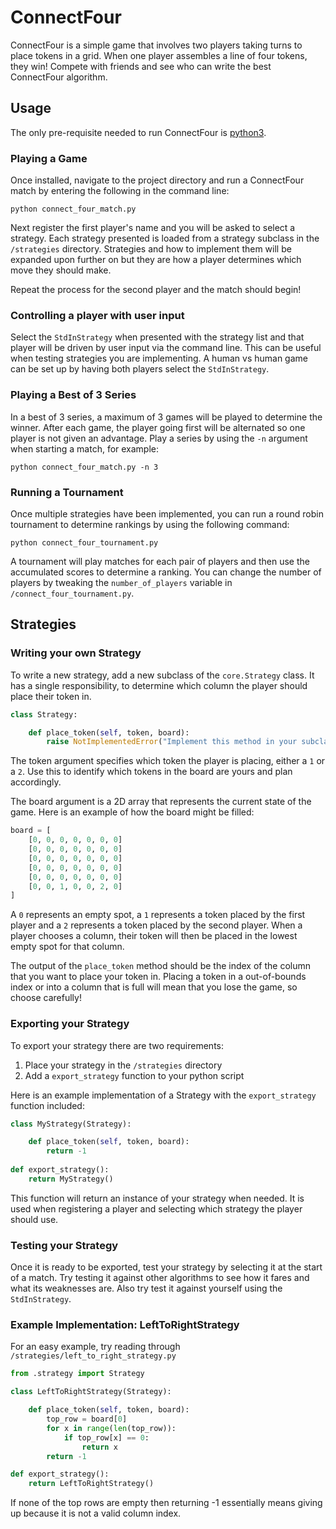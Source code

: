 # ConnectFour

ConnectFour is a simple game that involves two players taking turns to place tokens in a grid. When one player assembles a line of four tokens, they win! Compete with friends and see who can write the best ConnectFour algorithm.

## Usage

The only pre-requisite needed to run ConnectFour is [python3](https://www.python.org/downloads/).

### Playing a Game

Once installed, navigate to the project directory and run a ConnectFour match by entering the following in the command line:

```
python connect_four_match.py
```

Next register the first player's name and you will be asked to select a strategy. Each strategy presented is loaded from a strategy subclass in the `/strategies` directory. Strategies and how to implement them will be expanded upon further on but they are how a player determines which move they should make. 

Repeat the process for the second player and the match should begin!

### Controlling a player with user input

Select the `StdInStrategy` when presented with the strategy list and that player will be driven by user input via the command line. This can be useful when testing strategies you are implementing. 
A human vs human game can be set up by having both players select the `StdInStrategy`.

### Playing a Best of 3 Series

In a best of 3 series, a maximum of 3 games will be played to determine the winner. After each game, the player going first will be alternated so one player is not given an advantage. Play a series by using the `-n` argument when starting a match, for example:
```
python connect_four_match.py -n 3
```

### Running a Tournament

Once multiple strategies have been implemented, you can run a round robin tournament to determine rankings by using the following command:

```
python connect_four_tournament.py
```

A tournament will play matches for each pair of players and then use the accumulated scores to determine a ranking. You can change the number of players by tweaking the `number_of_players` variable in `/connect_four_tournament.py`.

## Strategies

### Writing your own Strategy

To write a new strategy, add a new subclass of the `core.Strategy` class. It has a single responsibility, to determine which column the player should place their token in.
```python
class Strategy:

    def place_token(self, token, board):
        raise NotImplementedError("Implement this method in your subclass.")
```
The token argument specifies which token the player is placing, either a `1` or a `2`. Use this to identify which tokens in the board are yours and plan accordingly.

The board argument is a 2D array that represents the current state of the game. Here is an example of how the board might be filled:
```python
board = [
	[0, 0, 0, 0, 0, 0, 0]
	[0, 0, 0, 0, 0, 0, 0]
	[0, 0, 0, 0, 0, 0, 0]
	[0, 0, 0, 0, 0, 0, 0]
	[0, 0, 0, 0, 0, 0, 0]
	[0, 0, 1, 0, 0, 2, 0]
]
```
A `0` represents an empty spot, a `1` represents a token placed by the first player and a `2` represents a token placed by the second player. When a player chooses a column, their token will then be placed in the lowest empty spot for that column.

The output of the `place_token` method should be the index of the column that you want to place your token in. Placing a token in a out-of-bounds index or into a column that is full will mean that you lose the game, so choose carefully!

### Exporting your Strategy

To export your strategy there are two requirements:
1. Place your strategy in the `/strategies` directory
2. Add a `export_strategy` function to your python script

Here is an example implementation of a Strategy with the `export_strategy` function included:

```python
class MyStrategy(Strategy):

	def place_token(self, token, board):
		return -1
	
def export_strategy():
    return MyStrategy()
```

This function will return an instance of your strategy when needed. It is used when registering a player and selecting which strategy the player should use.

### Testing your Strategy

Once it is ready to be exported, test your strategy by selecting it at the start of a match. Try testing it against other algorithms to see how it fares and what its weaknesses are. Also try test it against yourself using the `StdInStrategy`.

### Example Implementation: LeftToRightStrategy

For an easy example, try reading through `/strategies/left_to_right_strategy.py`
```python
from .strategy import Strategy

class LeftToRightStrategy(Strategy):

    def place_token(self, token, board):
        top_row = board[0]
        for x in range(len(top_row)):
            if top_row[x] == 0:
                return x
        return -1

def export_strategy():
    return LeftToRightStrategy()
```

If none of the top rows are empty then returning -1 essentially means giving up because it is not a valid column index.



